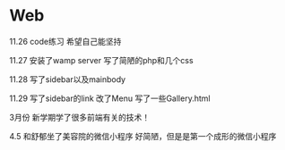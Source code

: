 # Web
11.26
code练习
希望自己能坚持

11.27
安装了wamp server 写了简陋的php和几个css

11.28
写了sidebar以及mainbody

11.29
写了sidebar的link 改了Menu 写了一些Gallery.html

3月份
新学期学了很多前端有关的技术！

4.5
和舒郁坐了美容院的微信小程序 好简陋，但是是第一个成形的微信小程序
